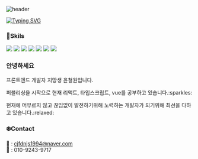 ![header](https://capsule-render.vercel.app/api?type=wave&color=timeAuto&height=300&section=header&text=DevWonny&fontSize=90)

[![Typing SVG](https://readme-typing-svg.herokuapp.com?font=Source+Sans+Pro&color=%23A6AFED&size=30&center=true&vCenter=true&width=850&lines=FrontEnd+Devloper)](https://git.io/typing-svg)

### :muscle:Skils   
<img src="https://img.shields.io/badge/HTML5-E34F26?style=flat-square&logo=HTML5&logoColor=white"/> <img src="https://img.shields.io/badge/CSS3-1572B6?style=flat-square&logo=CSS3&logoColor=white"/> <img src="https://img.shields.io/badge/JavaScript-F7DF1E?style=flat-square&logo=JavaScript&logoColor=black"/> <img src="https://img.shields.io/badge/jQuery-0769AD?style=flat-square&logo=jQuery&logoColor=white"/> <img src="https://img.shields.io/badge/React-61DAFB?style=flat-square&logo=React&logoColor=black"/> <img src="https://img.shields.io/badge/Node.js-339933?style=flat-square&logo=Node.js&logoColor=white"/> <img src="https://img.shields.io/badge/TypeScript-3178C6?style=flat-square&logo=TypeScript&logoColor=black"/>


### 안녕하세요

  <p>프론트엔드 개발자 지망생 윤철원입니다.</p>
  <p>퍼블리싱을 시작으로 현재 리액트, 타입스크립트, vue를 공부하고 있습니다.:sparkles:</p>
  <p>현재에 머무르지 않고 끊임없이 발전하기위해 노력하는 개발자가 되기위해 최선을 다하고 있습니다.:relaxed:</p>

### :snowflake:Contact
📧 : cjfdnjs1994@naver.com   
📱 : 010-9243-9717   
